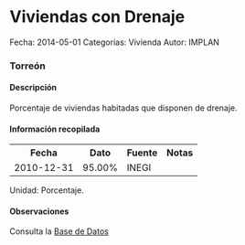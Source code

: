 Viviendas con Drenaje
=====

Fecha: 2014-05-01
Categorías: Vivienda
Autor: IMPLAN

### Torreón

#### Descripción

Porcentaje de viviendas habitadas que disponen de drenaje.

#### Información recopilada

<table class="table table-hover table-bordered">
  <tr><th>Fecha</th><th>Dato</th><th>Fuente</th><th>Notas</th></tr>
  <tr><td>2010-12-31</td><td>95.00%</td><td>INEGI</td><td></td></tr>
</table>

Unidad: Porcentaje.

#### Observaciones

Consulta la [Base de Datos](http://www.inegi.org.mx/biinegi/)
